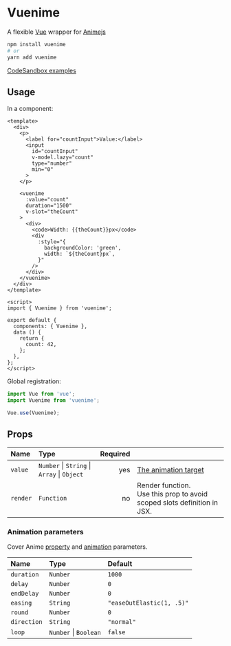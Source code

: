 # Vuenime

A flexible [Vue](https://vuejs.org) wrapper for [Animejs](https://animejs.com)


```sh
npm install vuenime
# or
yarn add vuenime
```

[CodeSandbox examples](https://codesandbox.io/u/denisinvader/sandboxes)

## Usage

In a component:

```vue
<template>
  <div>
    <p>
      <label for="countInput">Value:</label>
      <input
        id="countInput"
        v-model.lazy="count"
        type="number"
        min="0"
      >
    </p>

    <vuenime
      :value="count"
      duration="1500"
      v-slot="theCount"
    >
      <div>
        <code>Width: {{theCount}}px</code>
        <div
          :style="{
            backgroundColor: 'green',
            width: `${theCount}px`,
          }"
        />
      </div>
    </vuenime>
  </div>
</template>

<script>
import { Vuenime } from 'vuenime';

export default {
  components: { Vuenime },
  data () {
    return {
      count: 42,
    };
  },
};
</script>
```

Global registration:

```js
import Vue from 'vue';
import Vuenime from 'vuenime';

Vue.use(Vuenime);
```


## Props

|Name|Type|Required||
|:---|:---|---:|:---|
|`value`|`Number` \| `String` \| `Array` \| `Object`|yes|[The animation target](https://animejs.com/documentation/#JSobject)|
|`render`|`Function`|no|Render function.<br/>Use this prop to avoid scoped slots definition in JSX.|

### Animation parameters

Cover Anime [property](https://animejs.com/documentation/#duration) and [animation](https://animejs.com/documentation/#direction) parameters.

|Name|Type|Default|
|:---|:---|:---|
|`duration`|`Number`|`1000`|
|`delay`|`Number`|`0`|
|`endDelay`|`Number`|`0`|
|`easing`|`String`|`"easeOutElastic(1, .5)"`|
|`round`|`Number`|`0`|
|`direction`|`String`|`"normal"`|
|`loop`|`Number` \| `Boolean`|`false`|
